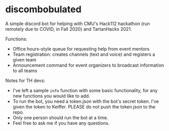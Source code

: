 # discombobulated
A simple discord bot for helping with CMU's Hack112 hackathon (run remotely due to COVID, in Fall 2020) and TartanHacks 2021.

Functions: 
* Office hours-style queue for requesting help from event mentors
* Team registration: creates channels (text and voice) and registers a given team
* Announcement command for event organizers to broadcast information to all teams

Notes for TH devs: 
* I've left a sample `info` function with some basic functionality, for any new functions you would like to add.
* To run the bot, you need a token.json with the bot's secret token. I've given the token to Keiffer. PLEASE do not push the token.json to the repo. 
* Only one person should run the bot at a time. 
* Feel free to ask me if you have any questions. 

